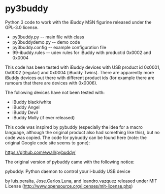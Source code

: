 # py3buddy
Python 3 code to work with the iBuddy MSN figurine released under the GPL-3.0 license.

* py3buddy.py -- main file with class
* py3buddydemo.py -- demo code
* py3buddy.config -- example configuration file
* 99-ibuddy.rules -- udev rules for iBuddy with productid 0x0002 and 0x0004

This code has been tested with iBuddy devices with USB product id 0x0001, 0x0002
(regular) and 0x0004 (iBuddy Twins). There are apparently more iBuddy devices
out there with different product ids (for example there are rumours that there
are devices with 0x0006).

The following devices have not been tested with:

* iBuddy black/white
* iBuddy Angel
* iBuddy Devil
* iBuddy Molly (if ever released)

This code was inspired by pybuddy (especially the idea for a macro language,
although the original product also had something like this), but no code was
copied. The code for pybuddy can be found here (note: the original Google code
site seems to gone):

https://github.com/ewall/pybuddy/

The original version of pybuddy came with the following notice:

pybuddy: Python daemon to control your i-buddy USB device

by luis.peralta, Jose.Carlos.Luna, and leandro.vazquez
released under MIT License (http://www.opensource.org/licenses/mit-license.php)
